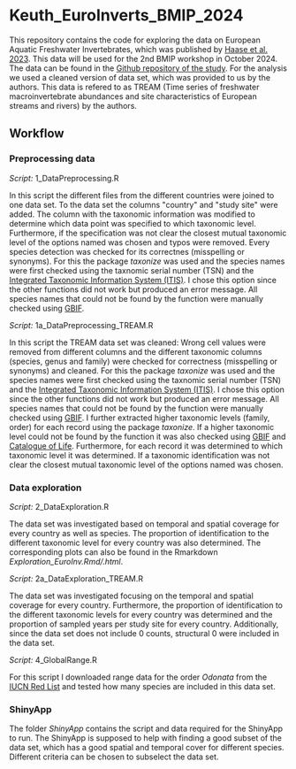 # Keuth_EuroInverts_BMIP_2024

This repository contains the code for exploring the data on European Aquatic Freshwater Invertebrates, which was published by [Haase et al. 2023](https://www.nature.com/articles/s41586-023-06400-1#Sec24). This data will be used for the 2nd BMIP workshop in October 2024.
The data can be found in the [Github repository of the study](https://github.com/Ewelti/EuroAquaticMacroInverts/tree/main). For the analysis we used a cleaned version of data set, which was provided to us by the authors. This data is refered to as TREAM (Time series of freshwater macroinvertebrate abundances and site characteristics of European streams and rivers) by the authors.

## Workflow

### Preprocessing data
*Script:* 1_DataPreprocessing.R

In this script the different files from the different countries were joined to one data set. To the data set the columns "country" and "study site" were added.
The column with the taxonomic information was modified to determine which data point was specified to which taxonomic level. Furthermore, if the specification was not clear the closest mutual taxonomic level of the options named was chosen and typos were removed. Every species detection was checked for its correctnes (misspelling or synonyms). For this the package *taxonize* was used and the species names were first checked using the taxnomic serial number (TSN) and the [Integrated Taxonomic Information System (ITIS)](https://www.itis.gov/). I chose this option since the other functions did not work but produced an error message. All species names that could not be found by the function were manually checked using [GBIF](https://www.gbif.org/).

*Script:* 1a_DataPreprocessing_TREAM.R

In this script the TREAM data set was cleaned: Wrong cell values were removed from different columns and the different taxonomic columns (species, genus and family) were checked for correctness (misspelling or synonyms) and cleaned. For this the package *taxonize* was used and the species names were first checked using the taxnomic serial number (TSN) and the [Integrated Taxonomic Information System (ITIS)](https://www.itis.gov/). I chose this option since the other functions did not work but produced an error message. All species names that could not be found by the function were manually checked using [GBIF](https://www.gbif.org/). I further extracted higher taxonomic levels (family, order) for each record using the package *taxonize*. If a higher taxonomic level could not be found by the function it was also checked using [GBIF](https://www.gbif.org/) and [Catalogue of Life](https://www.catalogueoflife.org/). Furthermore, for each record it was determined to which taxonomic level it was determined. If a taxonomic identification was not clear the closest mutual taxonomic level of the options named was chosen. 

### Data exploration
*Script:* 2_DataExploration.R

The data set was investigated based on temporal and spatial coverage for every country as well as species. The proportion of identification to the different taxonomic level for every country was also determined. The corresponding plots can also be found in the Rmarkdown *Exploration_EuroInv.Rmd/.html*.

*Script:* 2a_DataExploration_TREAM.R

The data set was investigated focusing on the temporal and spatial coverage for every country. Furthermore, the proportion of identification to the different taxonomic levels for every country was determined and the proportion of sampled years per study site for every country. Additionally, since the data set does not include 0 counts, structural 0 were included in the data set.

*Script:* 4_GlobalRange.R

For this script I downloaded range data for the order *Odonata* from the [IUCN Red List](https://www.iucnredlist.org/resources/spatial-data-download) and tested how many species are included in this data set. 

### ShinyApp

The folder *ShinyApp* contains the script and data required for the ShinyApp to run. The ShinyApp is supposed to help with finding a good subset of the data set, which has a good spatial and temporal cover for different species. Different criteria can be chosen to subselect the data set.
